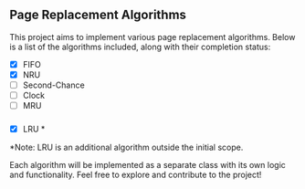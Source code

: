 ## Page Replacement Algorithms

This project aims to implement various page replacement algorithms. Below is a list of the algorithms included, along with their completion status:

- [x] FIFO
- [x] NRU
- [ ] Second-Chance
- [ ] Clock
- [ ] MRU
###
- [x] LRU *

*Note: LRU is an additional algorithm outside the initial scope.

Each algorithm will be implemented as a separate class with its own logic and functionality. Feel free to explore and contribute to the project!
